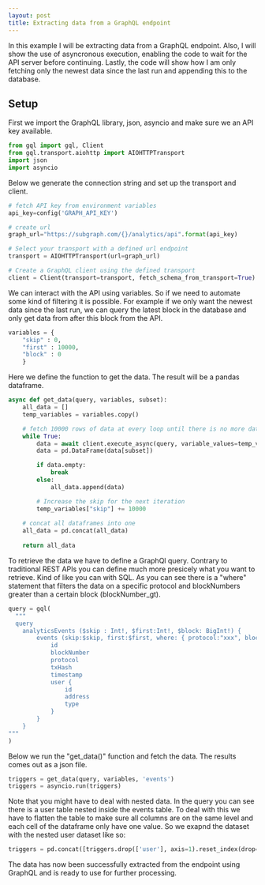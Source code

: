 ```yaml
---
layout: post
title: Extracting data from a GraphQL endpoint
---
```

<!--<img src="/images/fulls/01.jpg" class="fit image">-->
In this example I will be extracting data from a GraphQL endpoint.
Also, I will show the use of asyncronous execution, enabling the code to wait for the API server before continuing. Lastly, the code will show how I am only fetching only the newest data since the last run and appending this to the database.

## Setup

First we import the GraphQL library, json, asyncio and make sure we an API key available.

```python
from gql import gql, Client
from gql.transport.aiohttp import AIOHTTPTransport
import json
import asyncio
```

Below we generate the connection string and set up the transport and client.

```python
# fetch API key from environment variables
api_key=config('GRAPH_API_KEY')

# create url
graph_url="https://subgraph.com/{}/analytics/api".format(api_key)

# Select your transport with a defined url endpoint
transport = AIOHTTPTransport(url=graph_url)

# Create a GraphQL client using the defined transport
client = Client(transport=transport, fetch_schema_from_transport=True)
```

We can interact with the API using variables. So if we need to automate some kind of filtering it is possible. For example if we only want the newest data since the last run, we can query the latest block in the database and only get data from after this block from the API.

```python
variables = {
    "skip" : 0,
    "first" : 10000,
    "block" : 0
    }
```

Here we define the function to get the data. The result will be a pandas dataframe.

```python
async def get_data(query, variables, subset):
    all_data = []
    temp_variables = variables.copy()

    # fetch 10000 rows of data at every loop until there is no more data to fetch
    while True:
        data = await client.execute_async(query, variable_values=temp_variables)
        data = pd.DataFrame(data[subset])

        if data.empty:
            break
        else:
            all_data.append(data)

        # Increase the skip for the next iteration
        temp_variables["skip"] += 10000
        
    # concat all dataframes into one
    all_data = pd.concat(all_data)
    
    return all_data
```

To retrieve the data we have to define a GraphQl query. Contrary to traditional REST APIs you can define much more presicely what you want to retrieve. Kind of like you can with SQL.
As you can see there is a "where" statement that filters the data on a specific protocol and blockNumbers greater than a certain block (blockNumber_gt).

```python
query = gql(
  """
  query
    analyticsEvents ($skip : Int!, $first:Int!, $block: BigInt!) {
        events (skip:$skip, first:$first, where: { protocol:"xxx", blockNumber_gt:$block }) {
            id
            blockNumber
            protocol
            txHash
            timestamp
            user {
                id
                address
                type
            }
        }
    } 
"""
)
```

Below we run the "get_data()" function and fetch the data. The results comes out as a json file.

```python
triggers = get_data(query, variables, 'events')
triggers = asyncio.run(triggers)
```

Note that you might have to deal with nested data. In the query you can see there is a user table nested inside the events table. To deal with this we have to flatten the table to make sure all columns are on the same level and each cell of the dataframe only have one value. So we exapnd the dataset with the nested user dataset like so:

```python
triggers = pd.concat([triggers.drop(['user'], axis=1).reset_index(drop=True), pd.json_normalize(triggers['user'])], axis=1)
```

The data has now been successfully extracted from the endpoint using GraphQL and is ready to use for further processing.